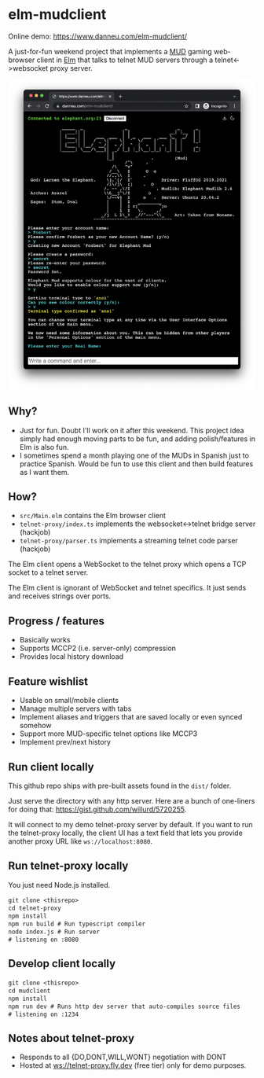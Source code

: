 # elm-mudclient

Online demo: <https://www.danneu.com/elm-mudclient/>

A just-for-fun weekend project that implements a [MUD](https://en.wikipedia.org/wiki/MUD) gaming
web-browser client in [Elm](https://elm-lang.org/) that talks to telnet MUD servers
through a telnet<->websocket proxy server.

![screenshot](screenshot.png)

## Why?

- Just for fun. Doubt I'll work on it after this weekend.
  This project idea simply had enough moving parts to be fun,
  and adding polish/features in Elm is also fun.
- I sometimes spend a month playing one of the MUDs in
  Spanish just to practice Spanish. Would be fun to use
  this client and then build features as I want them. 

## How?

- `src/Main.elm` contains the Elm browser client
- `telnet-proxy/index.ts` implements the websocket<->telnet bridge server (hackjob)
- `telnet-proxy/parser.ts` implements a streaming telnet code parser (hackjob)

The Elm client opens a WebSocket to the telnet proxy which opens a TCP socket to a telnet server.

The Elm client is ignorant of WebSocket and telnet specifics. It just sends and receives strings over ports.

## Progress / features

- Basically works
- Supports MCCP2 (i.e. server-only) compression
- Provides local history download

## Feature wishlist

- Usable on small/mobile clients
- Manage multiple servers with tabs
- Implement aliases and triggers that are saved locally or even synced somehow
- Support more MUD-specific telnet options like MCCP3
- Implement prev/next history

## Run client locally

This github repo ships with pre-built assets found in the `dist/` folder.

Just serve the directory with any http server. Here are a bunch of one-liners for doing that: <https://gist.github.com/willurd/5720255>.

It will connect to my demo telnet-proxy server by default. If you want to run the telnet-proxy locally, the client UI has a text field that lets you provide another proxy URL like `ws://localhost:8080`.

## Run telnet-proxy locally

You just need Node.js installed.

```shell
git clone <thisrepo>
cd telnet-proxy
npm install
npm run build # Run typescript compiler
node index.js # Run server
# listening on :8080
```

## Develop client locally

```shell
git clone <thisrepo>
cd mudclient
npm install
npm run dev # Runs http dev server that auto-compiles source files
# listening on :1234
```

## Notes about telnet-proxy

- Responds to all {DO,DONT,WILL,WONT} negotiation with DONT
- Hosted at <ws://telnet-proxy.fly.dev> (free tier) only for demo purposes.

